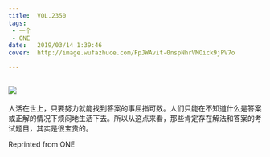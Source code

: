 ```yaml
---
title:	VOL.2350
tags:
 - 一个
 - ONE
date:	2019/03/14 1:39:46
cover:	http://image.wufazhuce.com/FpJWAvit-0nspNhrVMOick9jPV7o

---
```

![](http://image.wufazhuce.com/FpJWAvit-0nspNhrVMOick9jPV7o)
---

人活在世上，只要努力就能找到答案的事屈指可数。人们只能在不知道什么是答案或正解的情况下烦闷地生活下去。所以从这点来看，那些肯定存在解法和答案的考试题目，其实是很宝贵的。
 
Reprinted from ONE
